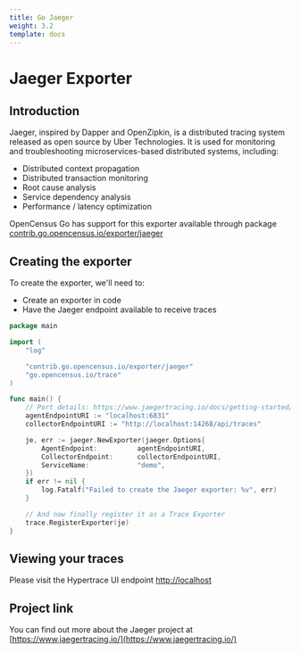 ```yaml
---
title: Go Jaeger
weight: 3.2
template: docs
---
```

# Jaeger Exporter

## Introduction
Jaeger, inspired by Dapper and OpenZipkin, is a distributed tracing system released as open source by Uber Technologies.
It is used for monitoring and troubleshooting microservices-based distributed systems, including:

* Distributed context propagation
* Distributed transaction monitoring
* Root cause analysis
* Service dependency analysis
* Performance / latency optimization

OpenCensus Go has support for this exporter available through package [contrib.go.opencensus.io/exporter/jaeger](https://godoc.org/contrib.go.opencensus.io/exporter/jaeger)


## Creating the exporter
To create the exporter, we'll need to:

* Create an exporter in code
* Have the Jaeger endpoint available to receive traces
 
```go
package main

import (
	"log"

	"contrib.go.opencensus.io/exporter/jaeger"
	"go.opencensus.io/trace"
)

func main() {
	// Port details: https://www.jaegertracing.io/docs/getting-started/
	agentEndpointURI := "localhost:6831"
	collectorEndpointURI := "http://localhost:14268/api/traces"

	je, err := jaeger.NewExporter(jaeger.Options{
		AgentEndpoint:          agentEndpointURI,
		CollectorEndpoint:      collectorEndpointURI,
		ServiceName:            "demo",
	})
	if err != nil {
		log.Fatalf("Failed to create the Jaeger exporter: %v", err)
	}

	// And now finally register it as a Trace Exporter
	trace.RegisterExporter(je)
}
```
 
## Viewing your traces
Please visit the Hypertrace UI endpoint [http://localhost](http://localhost)

## Project link
You can find out more about the Jaeger project at [https://www.jaegertracing.io/](https://www.jaegertracing.io/)
